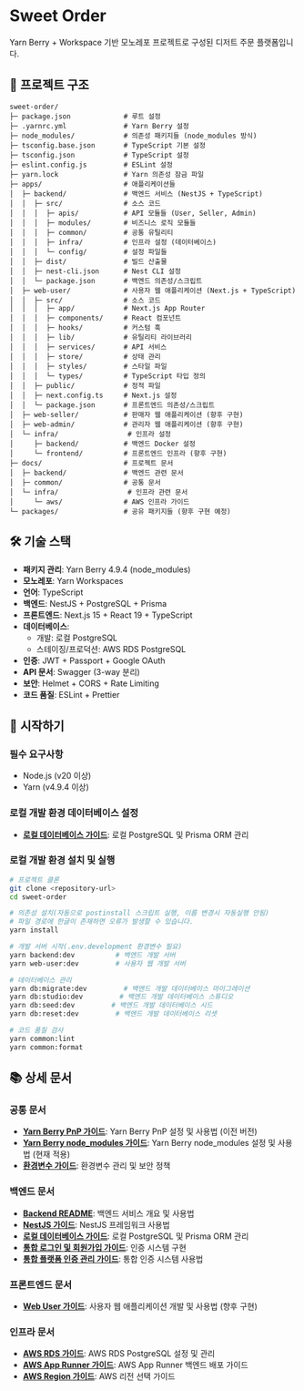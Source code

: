 # Sweet Order

Yarn Berry + Workspace 기반 모노레포 프로젝트로 구성된 디저트 주문 플랫폼입니다.

## 📁 프로젝트 구조

```
sweet-order/
├─ package.json             # 루트 설정
├─ .yarnrc.yml              # Yarn Berry 설정
├─ node_modules/            # 의존성 패키지들 (node_modules 방식)
├─ tsconfig.base.json       # TypeScript 기본 설정
├─ tsconfig.json            # TypeScript 설정
├─ eslint.config.js         # ESLint 설정
├─ yarn.lock                # Yarn 의존성 잠금 파일
├─ apps/                    # 애플리케이션들
│  ├─ backend/              # 백엔드 서비스 (NestJS + TypeScript)
│  │  ├─ src/               # 소스 코드
│  │  │  ├─ apis/           # API 모듈들 (User, Seller, Admin)
│  │  │  ├─ modules/        # 비즈니스 로직 모듈들
│  │  │  ├─ common/         # 공통 유틸리티
│  │  │  ├─ infra/          # 인프라 설정 (데이터베이스)
│  │  │  └─ config/         # 설정 파일들
│  │  ├─ dist/              # 빌드 산출물
│  │  ├─ nest-cli.json      # Nest CLI 설정
│  │  └─ package.json       # 백엔드 의존성/스크립트
│  ├─ web-user/             # 사용자 웹 애플리케이션 (Next.js + TypeScript)
│  │  ├─ src/               # 소스 코드
│  │  │  ├─ app/            # Next.js App Router
│  │  │  ├─ components/     # React 컴포넌트
│  │  │  ├─ hooks/          # 커스텀 훅
│  │  │  ├─ lib/            # 유틸리티 라이브러리
│  │  │  ├─ services/       # API 서비스
│  │  │  ├─ store/          # 상태 관리
│  │  │  ├─ styles/         # 스타일 파일
│  │  │  └─ types/          # TypeScript 타입 정의
│  │  ├─ public/            # 정적 파일
│  │  ├─ next.config.ts     # Next.js 설정
│  │  └─ package.json       # 프론트엔드 의존성/스크립트
│  ├─ web-seller/           # 판매자 웹 애플리케이션 (향후 구현)
│  ├─ web-admin/            # 관리자 웹 애플리케이션 (향후 구현)
│  └─ infra/                 # 인프라 설정
│     ├─ backend/           # 백엔드 Docker 설정
│     └─ frontend/          # 프론트엔드 인프라 (향후 구현)
├─ docs/                    # 프로젝트 문서
│  ├─ backend/              # 백엔드 관련 문서
│  ├─ common/               # 공통 문서
│  └─ infra/                 # 인프라 관련 문서
│     └─ aws/               # AWS 인프라 가이드
└─ packages/                # 공유 패키지들 (향후 구현 예정)
```

## 🛠 기술 스택

- **패키지 관리**: Yarn Berry 4.9.4 (node_modules)
- **모노레포**: Yarn Workspaces
- **언어**: TypeScript
- **백엔드**: NestJS + PostgreSQL + Prisma
- **프론트엔드**: Next.js 15 + React 19 + TypeScript
- **데이터베이스**:
  - 개발: 로컬 PostgreSQL
  - 스테이징/프로덕션: AWS RDS PostgreSQL
- **인증**: JWT + Passport + Google OAuth
- **API 문서**: Swagger (3-way 분리)
- **보안**: Helmet + CORS + Rate Limiting
- **코드 품질**: ESLint + Prettier

## 🚀 시작하기

### 필수 요구사항

- Node.js (v20 이상)
- Yarn (v4.9.4 이상)

### 로컬 개발 환경 데이터베이스 설정

- **[로컬 데이터베이스 가이드](<./docs/backend/데이터베이스(로컬)%20-%20가이드.md>)**: 로컬 PostgreSQL 및 Prisma ORM 관리

### 로컬 개발 환경 설치 및 실행

```bash
# 프로젝트 클론
git clone <repository-url>
cd sweet-order

# 의존성 설치(자동으로 postinstall 스크립트 실행, 이름 변경시 자동실행 안됨)
# 파일 경로에 한글이 존재하면 오류가 발생할 수 있습니다.
yarn install

# 개발 서버 시작(.env.development 환경변수 필요)
yarn backend:dev          # 백엔드 개발 서버
yarn web-user:dev         # 사용자 웹 개발 서버

# 데이터베이스 관리
yarn db:migrate:dev         # 백엔드 개발 데이터베이스 마이그레이션
yarn db:studio:dev         # 백엔드 개발 데이터베이스 스튜디오
yarn db:seed:dev         # 백엔드 개발 데이터베이스 시드
yarn db:reset:dev         # 백엔드 개발 데이터베이스 리셋

# 코드 품질 검사
yarn common:lint
yarn common:format
```

## 📚 상세 문서

### 공통 문서

- **[Yarn Berry PnP 가이드](<./docs/common/(이전버전)yarnberry%20PnP%20-%20가이드.md>)**: Yarn Berry PnP 설정 및 사용법 (이전 버전)
- **[Yarn Berry node_modules 가이드](<./docs/common/(현재버전)yarnberry%20nodemodules%20-%20가이드.md>)**: Yarn Berry node_modules 설정 및 사용법 (현재 적용)
- **[환경변수 가이드](./docs/common/환경변수%20-%20가이드.md)**: 환경변수 관리 및 보안 정책

### 백엔드 문서

- **[Backend README](./docs/backend/README.md)**: 백엔드 서비스 개요 및 사용법
- **[NestJS 가이드](./docs/backend/NestJS%20-%20가이드.md)**: NestJS 프레임워크 사용법
- **[로컬 데이터베이스 가이드](<./docs/backend/데이터베이스(로컬)%20-%20가이드.md>)**: 로컬 PostgreSQL 및 Prisma ORM 관리
- **[통합 로그인 및 회원가입 가이드](./docs/backend/통합%20로그인%20및%20회원가입%20-%20가이드.md)**: 인증 시스템 구현
- **[통합 플랫폼 인증 관리 가이드](./docs/backend/통합%20플랫폼%20인증%20관리%20-%20가이드.md)**: 통합 인증 시스템 사용법

### 프론트엔드 문서

- **[Web User 가이드](./docs/web-user/)**: 사용자 웹 애플리케이션 개발 및 사용법 (향후 구현)

### 인프라 문서

- **[AWS RDS 가이드](<./docs/infra/aws/AWS%20RDS(데이터베이스)%20-%20가이드.md>)**: AWS RDS PostgreSQL 설정 및 관리
- **[AWS App Runner 가이드](<./docs/infra/aws/AWS%20App%20Runner(backend)%20-%20가이드.md>)**: AWS App Runner 백엔드 배포 가이드
- **[AWS Region 가이드](./docs/infra/aws/AWS%20Region%20-%20가이드.md)**: AWS 리전 선택 가이드
